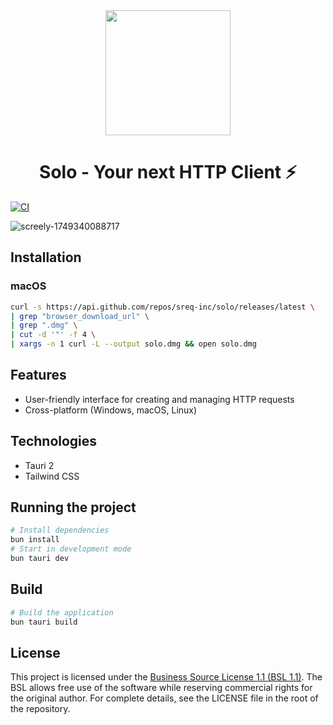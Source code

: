 <div align="center">
  <img src="https://res.cloudinary.com/dje6m1lab/image/upload/v1745970240/solo_vdht4s.webp" height="200" width="200"/>
  <h1>Solo - Your next HTTP Client ⚡</h1>
</div>


[![CI](https://github.com/sreq-inc/Solo/actions/workflows/ci.yml/badge.svg)](https://github.com/sreq-inc/Solo/actions/workflows/ci.yml)

![screely-1749340088717](https://github.com/user-attachments/assets/8189cedd-4466-468f-bb8b-a8c38240450e)


## Installation

### macOS

```bash
curl -s https://api.github.com/repos/sreq-inc/solo/releases/latest \
| grep "browser_download_url" \
| grep ".dmg" \
| cut -d '"' -f 4 \
| xargs -n 1 curl -L --output solo.dmg && open solo.dmg
```

## Features

- User-friendly interface for creating and managing HTTP requests
- Cross-platform (Windows, macOS, Linux)

## Technologies

- Tauri 2
- Tailwind CSS

## Running the project

```bash
# Install dependencies
bun install
# Start in development mode
bun tauri dev
```

## Build

```bash
# Build the application
bun tauri build
```

## License

This project is licensed under the [Business Source License 1.1 (BSL 1.1)](https://mariadb.com/bsl11/).
The BSL allows free use of the software while reserving commercial rights for the original author. For complete details, see the LICENSE file in the root of the repository.
